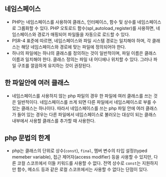 ## 네임스페이스
- PHP는 네임스페이스를 사용하여 클래스, 인터페이스, 함수 및 상수를 네임스페이스로 그룹화할 수 있다. PHP 오토로드 함수(spl_autoload_register)를 사용하면, 네임스페이스와 경로가 매핑되어 파일들을 자동으로 로드할 수 있다.
- PSR-4 표준에 따르면, 네임스페이스와 파일 시스템 경로는 일치해야 하며, 각 클래스는 해당 네임스페이스와 경로에 맞는 파일에 정의되어야 한다.
- 하나의 파일에는 하나의 클래스를 정의하는 것이 일반적이며, 파일 이름은 클래스 이름과 일치해야 한다. 클래스 정의는 파일 내 어디에나 위치할 수 있다. 그러나 파일 구조를 깔끔하게 유지하는 것이 권장된다.

## 한 파일안에 여러 클래스
- 네임스페이스를 사용하지 않는 php 파일의 경우 한 파일에 여러 클래스를 쓰는 것은 일반적이다. 네임스페이스를 쓰게 되면 다른 파일에서 네임스페이스로 부를 수 있는 클래스는 하나이다. 따라서 네임스페이스를 쓰는 php 파일 안에 여러 클래스가 들어 있는 경우는 다른 파일에서 네임스페이스로 불러오는 대상이 되는 클래스 내부에서 사용할 클래스를 추가할 때 사용한다.

## php 문법의 한계
- php는 클래스의 단위로 상수(`const`), `final`, 멤버 변수의 타입 설정(typed memeber variable), 접근 제어자(access modifier) 등을 사용할 수 있지만, 다른 코컬 스코프에서 이들 키워드를 사용할 수 없다. 전역 상수로 `const`는 지원하지만 함수, 메소드 등과 같은 로컬 스코프에서는 사용할 수 없다는 단점이 있다.
